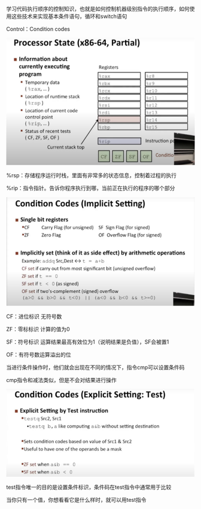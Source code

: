 学习代码执行顺序的控制知识，也就是如何控制机器级别指令的执行顺序，如何使用这些技术来实现基本条件语句，循环和switch语句

Control：Condition codes

![image-20230125132954851](image/image-20230125132954851.png)

%rsp：存储程序运行时栈，里面有非常多的状态信息，控制着过程的执行

%rip：指令指针。告诉你程序执行到哪，当前正在执行的程序的哪个部分

![image-20230125133006828](image/image-20230125133006828.png)

CF：进位标识 无符号数

ZF：零标标识   计算的值为0

SF：符号标识   运算结果最高有效位为1（说明结果是负值），SF会被置1

OF：有符号数运算溢出的位

当进行条件操作时，他们就会出现在不同的情况下，指令cmp可以设置条件码

cmp指令和减法类似，但是不会对结果进行操作

![image-20230125133023764](image/image-20230125133023764.png)

test指令唯一的目的是设置条件标识，条件码在test指令中通常用于比较

当你只有一个值，你想看看它是什么样时，就可以用test指令